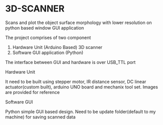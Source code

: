 # 3D-SCANNER
Scans and plot the object surface morphology with lower resolution on python based window GUI application

The project comprises of two component 
1. Hardware Unit (Arduino Based) 3D scanner
2. Software GUI application (Python)

The interface between GUI and hardware is over USB_TTL port

Hardware Unit 

It need to be built using stepper motor, IR distance sensor, DC linear actuator(custom built), arduino UNO board and mechanix tool set.
Images are provided for reference

Software GUI

Python simple GUI based design.
Need to be update folder(default to my machine) for saving scanned data



